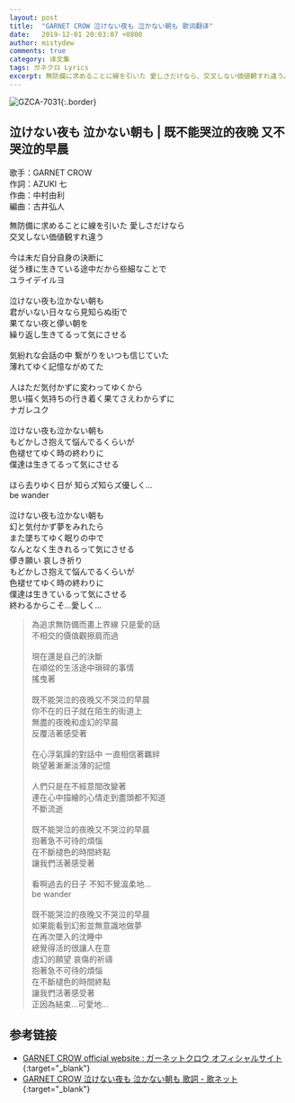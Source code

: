 ```yaml
---
layout: post
title:  "GARNET CROW 泣けない夜も 泣かない朝も 歌词翻译"
date:   2019-12-01 20:03:07 +0800
author: mistydew
comments: true
category: 译文集
tags: ガネクロ Lyrics
excerpt: 無防備に求めることに線を引いた 愛しさだけなら、交叉しない価値観すれ違う。
---
```

![GZCA-7031](https://crowsub.github.io/assets/images/discography/single/GZCA-7031.jpg){:.border}

## 泣けない夜も 泣かない朝も | 既不能哭泣的夜晚 又不哭泣的早晨

歌手：GARNET CROW<br>
作詞：AZUKI 七<br>
作曲：中村由利<br>
編曲：古井弘人

<div class="lyric-original">
<p>
無防備に求めることに線を引いた 愛しさだけなら<br>
交叉しない価値観すれ違う<br>
<br>
今は未だ自分自身の決断に<br>
従う様に生きている途中だから些細なことで<br>
ユライデイルヨ<br>
<br>
泣けない夜も泣かない朝も<br>
君がいない日々なら見知らぬ街で<br>
果てない夜と儚い朝を<br>
繰り返し生きてるって気にさせる<br>
<br>
気紛れな会話の中 繋がりをいつも信じていた<br>
薄れてゆく記憶ながめてた<br>
<br>
人はただ気付かずに変わってゆくから<br>
思い描く気持ちの行き着く果てさえわからずに<br>
ナガレユク<br>
<br>
泣けない夜も泣かない朝も<br>
もどかしさ抱えて悩んでるくらいが<br>
色褪せてゆく時の終わりに<br>
僕達は生きてるって気にさせる<br>
<br>
ほら去りゆく日が 知らズ知らズ優しく…<br>
be wander<br>
<br>
泣けない夜も泣かない朝も<br>
幻と気付かず夢をみれたら<br>
また墜ちてゆく眠りの中で<br>
なんとなく生きれるって気にさせる<br>
儚き願い 哀しき祈り<br>
もどかしさ抱えて悩んでるくらいが<br>
色褪せてゆく時の終わりに<br>
僕達は生きているって気にさせる<br>
終わるからこそ…愛しく…
</p>
</div>

<div class="lyric-translation">
<blockquote>
為追求無防備而畫上界線 只是愛的話<br>
不相交的價值觀擦肩而過<br>
<br>
現在還是自己的決斷<br>
在順從的生活途中瑣碎的事情<br>
搖曳著<br>
<br>
既不能哭泣的夜晚又不哭泣的早晨<br>
你不在的日子就在陌生的街道上<br>
無盡的夜晚和虛幻的早晨<br>
反覆活著感受著<br>
<br>
在心浮氣躁的對話中 一直相信著羈絆<br>
眺望著漸漸淡薄的記憶<br>
<br>
人們只是在不經意間改變著<br>
連在心中描繪的心情走到盡頭都不知道<br>
不斷流逝<br>
<br>
既不能哭泣的夜晚又不哭泣的早晨<br>
抱著急不可待的煩惱<br>
在不斷褪色的時間終點<br>
讓我們活著感受著<br>
<br>
看啊過去的日子 不知不覺溫柔地...<br>
be wander<br>
<br>
既不能哭泣的夜晚又不哭泣的早晨<br>
如果能看到幻影並無意識地做夢<br>
在再次墜入的沈睡中<br>
總覺得活的很讓人在意<br>
虛幻的願望 哀傷的祈禱<br>
抱著急不可待的煩惱<br>
在不斷褪色的時間終點<br>
讓我們活著感受著<br>
正因為結束...可愛地...
</blockquote>
</div>

## 参考链接

* [GARNET CROW official website : ガーネットクロウ オフィシャルサイト](http://www.garnetcrow.com){:target="_blank"}
* [GARNET CROW 泣けない夜も 泣かない朝も 歌詞 - 歌ネット](https://www.uta-net.com/song/17628){:target="_blank"}
